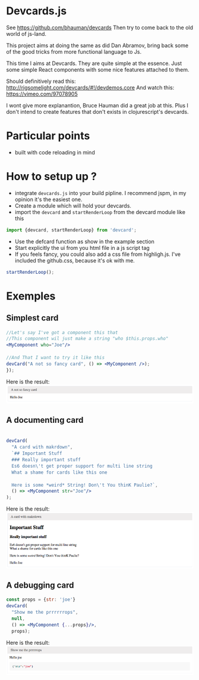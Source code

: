 Devcards.js
================

See https://github.com/bhauman/devcards
Then try to come back to the old world of js-land.

This project aims at doing the same as did Dan Abramov, bring back
some of the good tricks from more functional language to Js.

This time I aims at Devcards.
They are quite simple at the essence.
Just some simple React components with some nice features attached to them.

Should definitively read this: http://rigsomelight.com/devcards/#!/devdemos.core
And watch this: https://vimeo.com/97078905

I wont give more explanantion, Bruce Hauman did a great job at this.
Plus I don't intend to create features that don't exists in clojurescript's devcards.

Particular points
==================

* built with code reloading in mind


How to setup up ?
=====================

+ integrate `devcards.js` into your build pipline. I recommend jspm, in my opinion it's the easiest one.
+ Create a module which will hold your devcards.
+ import the `devcard` and `startRenderLoop` from the devcard module like this

````js
import {devcard, startRenderLoop} from 'devcard';
````

+ Use the defcard function as show in the example section
+ Start explicitly the ui from you html file in a js script tag
+ If you feels fancy, you could also add a css file from highligh.js. I've included the github.css,
because it's ok with me.


```js
startRenderLoop();
```

Exemples
=========

Simplest card
-------------

```jsx
//Let's say I've got a component this that
//This component wil just make a string "who $this.props.who"
<MyComponent who="Joe"/>

//And That I want to try it like this
devCard("A not so fancy card", () => <MyComponent />);
});

```

Here is the result:
![First component devcards](readme-asset/first-comp.png)


A documenting card
------------------

```jsx

devCard(
  "A card with makrdown", 
  `## Important Stuff
  ### Really important stuff
  Es6 doesn\'t get proper support for multi line string
  What a shame for cards like this one
  
  Here is some *weird* String! Don\'t You thinK Paulie?`,
  () => <MyComponent str="Joe"/>
);
```

Here is the result:
![Second component devcards](readme-asset/second-comp.png)


A debugging card
----------------

```jsx
const props = {str: 'joe'}
devCard(
  "Show me the prrrrrrops", 
  null,
  () => <MyComponent {...props}/>, 
  props);
```
Here is the result:
![Third component devcards](readme-asset/third-comp.png)

